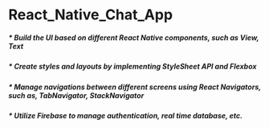 # React_Native_Chat_App

##### * Build the UI based on different React Native components, such as View, Text
##### * Create styles and layouts by implementing StyleSheet API and Flexbox
##### * Manage navigations between different screens using React Navigators, such as, TabNavigator, StackNavigator
##### * Utilize Firebase to manage authentication, real time database, etc.
